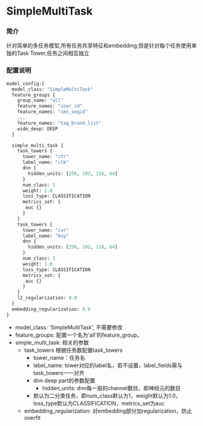 # SimpleMultiTask

### 简介

针对简单的多任务模型,所有任务共享特征和embedding,但是针对每个任务使用单独的Task Tower,任务之间相互独立

### 配置说明

```protobuf
model_config:{
  model_class: "SimpleMultiTask"
  feature_groups {
    group_name: "all"
    feature_names: "user_id"
    feature_names: "cms_segid"
    ...
    feature_names: "tag_brand_list"
    wide_deep: DEEP
  }

  simple_multi_task {
    task_towers {
      tower_name: "ctr"
      label_name: "clk"
      dnn {
        hidden_units: [256, 192, 128, 64]
      }
      num_class: 1
      weight: 1.0
      loss_type: CLASSIFICATION
      metrics_set: {
       auc {}
      }
    }
    task_towers {
      tower_name: "cvr"
      label_name: "buy"
      dnn {
        hidden_units: [256, 192, 128, 64]
      }
      num_class: 1
      weight: 1.0
      loss_type: CLASSIFICATION
      metrics_set: {
       auc {}
      }
    }
    l2_regularization: 0.0
  }
  embedding_regularization: 0.0
}
```

- model\_class: 'SimpleMultiTask', 不需要修改
- feature\_groups: 配置一个名为'all'的feature\_group。
- simple\_multi\_task: 相关的参数
  - task\_towers 根据任务数配置task\_towers
    - tower\_name：任务名
    - label\_name: tower对应的label名，若不设置，label\_fields需与task\_towers一一对齐
    - dnn deep part的参数配置
      - hidden\_units: dnn每一层的channel数目，即神经元的数目
    - 默认为二分类任务，即num\_class默认为1，weight默认为1.0，loss\_type默认为CLASSIFICATION，metrics\_set为auc
  - embedding\_regularization: 对embedding部分加regularization，防止overfit
